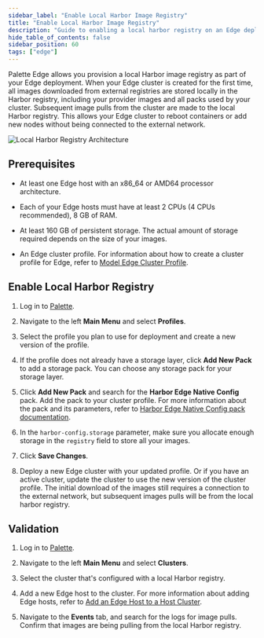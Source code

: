 ```yaml
---
sidebar_label: "Enable Local Harbor Image Registry"
title: "Enable Local Harbor Image Registry"
description: "Guide to enabling a local harbor registry on an Edge deployment."
hide_table_of_contents: false
sidebar_position: 60
tags: ["edge"]
---
```


Palette Edge allows you provision a local Harbor image registry as part of your Edge deployment. When your Edge cluster is created for the first time, all images downloaded from external registries are stored locally in the Harbor registry, including your provider images and all packs used by your cluster. Subsequent image pulls from the cluster are made to the local Harbor registry. This allows your Edge cluster to reboot containers or add new nodes without being connected to the external network. 


![Local Harbor Registry Architecture](/clusters_edge_networking_local_harbor_architecture.png)

## Prerequisites
- At least one Edge host with an x86_64 or AMD64 processor architecture. 

- Each of your Edge hosts must have at least 2 CPUs (4 CPUs recommended), 8 GB of RAM.

- At least 160 GB of persistent storage. The actual amount of storage required depends on the size of your images. 

- An Edge cluster profile. For information about how to create a cluster profile for Edge, refer to [Model Edge Cluster Profile](../site-deployment/model-profile.md).

## Enable Local Harbor Registry

1. Log in to [Palette](https://console.spectrocloud.com).

2. Navigate to the left **Main Menu** and select **Profiles**.

3. Select the profile you plan to use for deployment and create a new version of the profile.

4. If the profile does not already have a storage layer, click **Add New Pack** to add a storage pack. You can choose any storage pack for your storage layer. 

5. Click **Add New Pack** and search for the **Harbor Edge Native Config** pack. Add the pack to your cluster profile. For more information about the pack and its parameters, refer to [Harbor Edge Native Config pack documentation](../../../integrations/harbor-edge.md).

6. In the `harbor-config.storage` parameter, make sure you allocate enough storage in the `registry` field to store all your images.

7. Click **Save Changes**.

8. Deploy a new Edge cluster with your updated profile. Or if you have an active cluster, update the cluster to use the new version of the cluster profile. The initial download of the images still requires a connection to the external network, but subsequent images pulls will be from the local harbor registry. 

## Validation

1. Log in to [Palette](https://console.spectrocloud.com).

2. Navigate to the left **Main Menu** and select **Clusters**. 

3. Select the cluster that's configured with a local Harbor registry.

4. Add a new Edge host to the cluster. For more information about adding Edge hosts, refer to [Add an Edge Host to a Host Cluster](../site-deployment/site-installation/cluster-deployment.md#add-an-edge-host-to-a-host-cluster). 

5. Navigate to the **Events** tab, and search for the logs for image pulls. Confirm that images are being pulling from the local Harbor registry.